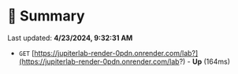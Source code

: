 # 📖 Summary
Last updated: **4/23/2024, 9:32:31 AM**

- `GET` [https://jupiterlab-render-0pdn.onrender.com/lab?](https://jupiterlab-render-0pdn.onrender.com/lab?) - **Up** (164ms)
